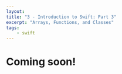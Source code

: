```yaml
---
layout:
title: "3 - Introduction to Swift: Part 3"
excerpt: "Arrays, Functions, and Classes"
tags:
    - swift
---
```

# Coming soon!
